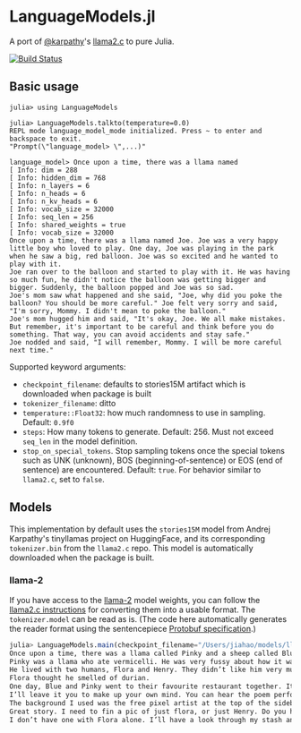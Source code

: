 # LanguageModels.jl

A port of
[@karpathy](https://github.com/karpathy)'s
[llama2.c](https://github.com/karpathy/llama2.c)
to pure Julia.

[![Build Status](https://github.com/rai-llc/LanguageModels.jl/actions/workflows/CI.yml/badge.svg?branch=main)](https://github.com/rai-llc/LanguageModels.jl/actions/workflows/CI.yml?query=branch%3Amain)

## Basic usage

```julia-repl
julia> using LanguageModels

julia> LanguageModels.talkto(temperature=0.0)
REPL mode language_model_mode initialized. Press ~ to enter and backspace to exit.
"Prompt(\"language_model> \",...)"

language_model> Once upon a time, there was a llama named
[ Info: dim = 288
[ Info: hidden_dim = 768
[ Info: n_layers = 6
[ Info: n_heads = 6
[ Info: n_kv_heads = 6
[ Info: vocab_size = 32000
[ Info: seq_len = 256
[ Info: shared_weights = true
[ Info: vocab_size = 32000
Once upon a time, there was a llama named Joe. Joe was a very happy little boy who loved to play. One day, Joe was playing in the park when he saw a big, red balloon. Joe was so excited and he wanted to play with it.
Joe ran over to the balloon and started to play with it. He was having so much fun, he didn't notice the balloon was getting bigger and bigger. Suddenly, the balloon popped and Joe was so sad.
Joe's mom saw what happened and she said, "Joe, why did you poke the balloon? You should be more careful." Joe felt very sorry and said, "I'm sorry, Mommy. I didn't mean to poke the balloon."
Joe's mom hugged him and said, "It's okay, Joe. We all make mistakes. But remember, it's important to be careful and think before you do something. That way, you can avoid accidents and stay safe."
Joe nodded and said, "I will remember, Mommy. I will be more careful next time."
```

Supported keyword arguments:
- `checkpoint_filename`: defaults to stories15M artifact which is downloaded when package is built
- `tokenizer_filename`: ditto
- `temperature::Float32`: how much randomness to use in sampling. Default: `0.9f0`
- `steps`: How many tokens to generate. Default: 256. Must not exceed `seq_len` in the model definition.
- `stop_on_special_tokens`. Stop sampling tokens once the special tokens such as UNK (unknown), BOS (beginning-of-sentence) or EOS (end of sentence) are encountered. Default: `true`. For behavior similar to `llama2.c`, set to `false`.

## Models

This implementation by default uses the `stories15M` model from Andrej Karpathy's tinyllamas project on HuggingFace, and its corresponding `tokenizer.bin` from the `llama2.c` repo.
This model is automatically downloaded when the package is built.

### llama-2
If you have access to the [llama-2](https://huggingface.co/meta-llama) model weights,
you can follow the [llama2.c instructions](https://github.com/karpathy/llama2.c#metas-llama-2-models)
for converting them into a usable format.
The `tokenizer.model` can be read as is. (The code here automatically generates the reader format using the sentencepiece [Protobuf specification](https://github.com/google/sentencepiece/blob/635fe8423a249b6e081aacd290d8aef7476c6a28/src/sentencepiece_model.proto).)


```jl
julia> LanguageModels.main(checkpoint_filename="/Users/jiahao/models/llama/llama-2-7b.bin", tokenizer_filename="/Users/jiahao/models/llama/tokenizer.model", tokenizer_loader=LanguageModels.load_sentencepiece_model, prompt="Once upon a time, there was a llama called",)
Once upon a time, there was a llama called Pinky and a sheep called Blue.
Pinky was a llama who ate vermicelli. He was very fussy about how it was cooked. He wanted it long, and hot and slightly damp. It was the only way he would eat it.
He lived with two humans, Flora and Henry. They didn’t like him very much. They found him funny-looking and they thought he was smelly.
Flora thought he smelled of durian.
One day, Blue and Pinky went to their favourite restaurant together. It was called Not Very Delicious at All.
I’ll leave it you to make up your own mind. You can hear the poem performed here.
The background I used was the free pixel artist at the top of the sidebar.
Great story. I need to fin a pic of just flora, or just Henry. Do you have one or do I need to make one?
I don’t have one with Flora alone. I’ll have a look through my stash and see if I can find one though.
```